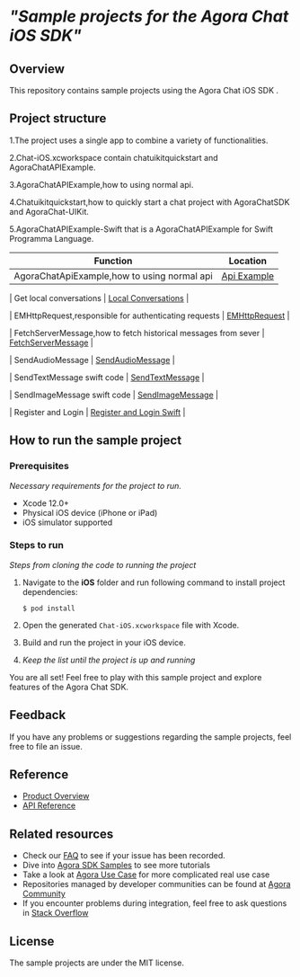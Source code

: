 # <AgoraChat API Example for iOS> *"Sample projects for the Agora Chat iOS SDK"*


## Overview

This repository contains sample projects using the Agora Chat iOS SDK .


## Project structure

1.The project uses a single app to combine a variety of functionalities.

2.Chat-iOS.xcworkspace contain chatuikitquickstart and AgoraChatAPIExample.

3.AgoraChatAPIExample,how to using normal api.

4.Chatuikitquickstart,how to quickly start a chat project with AgoraChatSDK and AgoraChat-UIKit.

5.AgoraChatAPIExample-Swift that is a AgoraChatAPIExample for Swift Programma Language.

| Function                                                                        | Location                                                                                                                                 |
| ------------------------------------------------------------------------------- | ---------------------------------------------------------------------------------------------------------------------------------------- |
| AgoraChatApiExample,how to using normal api                                                                  | [Api Example](https://github.com/AgoraIO/Agora-Chat-API-Examples/blob/main/Chat-iOS/AgoraChatAPIExample/AgoraChatAPIExample/ApiExample/AgoraChatApiExampleViewController.m)                                  |

| Get local conversations                                                                  | [Local Conversations](https://github.com/AgoraIO/Agora-Chat-API-Examples/blob/main/Chat-iOS/AgoraChatAPIExample-Swift/AgoraChatAPIExample-Swift/AgoraChatAPIExample-Swift/Controllers/AgoraChatConversationsViewController.swift)                                  |

| EMHttpRequest,responsible for authenticating requests                                                                  | [EMHttpRequest](https://github.com/AgoraIO/Agora-Chat-API-Examples/blob/main/Chat-iOS/AgoraChatAPIExample/AgoraChatAPIExample/EMHttpRequest.m)                                  |

| FetchServerMessage,how to fetch historical messages from sever                                                                  | [FetchServerMessage](https://github.com/AgoraIO/Agora-Chat-API-Examples/blob/main/Chat-iOS/AgoraChatAPIExample/AgoraChatAPIExample/FetchServerMessage/FetchServerMessageViewController.m)                                  |

| SendAudioMessage                                                                  | [SendAudioMessage](https://github.com/AgoraIO/Agora-Chat-API-Examples/blob/main/Chat-iOS/AgoraChatAPIExample/AgoraChatAPIExample/SendAudioMessage/AudioMessageViewController.m)                                  |

| SendTextMessage swift code                                                                  | [SendTextMessage](https://github.com/AgoraIO/Agora-Chat-API-Examples/blob/main/Chat-iOS/AgoraChatAPIExample-Swift/AgoraChatAPIExample-Swift/AgoraChatAPIExample-Swift/Controllers/AgoraChatSendTextViewController.swift)                                  |

| SendImageMessage swift code                                                                  | [SendImageMessage](https://github.com/AgoraIO/Agora-Chat-API-Examples/blob/main/Chat-iOS/AgoraChatAPIExample-Swift/AgoraChatAPIExample-Swift/AgoraChatAPIExample-Swift/Controllers/AgoraChatSendImageVideoController.swift)                                  |

| Register and Login                                                                  | [Register and Login Swift](https://github.com/AgoraIO/Agora-Chat-API-Examples/blob/main/Chat-iOS/AgoraChatAPIExample-Swift/AgoraChatAPIExample-Swift/AgoraChatAPIExample-Swift/Controllers/AgoraChatLoginViewController.swift)   |



## How to run the sample project

### Prerequisites

*Necessary requirements for the project to run.*

- Xcode 12.0+
- Physical iOS device (iPhone or iPad)
- iOS simulator supported

### Steps to run

*Steps from cloning the code to running the project*

1. Navigate to the **iOS** folder and run following command to install project dependencies:

    ```shell
    $ pod install
    ```
2. Open the generated `Chat-iOS.xcworkspace` file with Xcode.

3. Build and run the project in your iOS device.

4. *Keep the list until the project is up and running*

You are all set! Feel free to play with this sample project and explore features of the Agora Chat SDK.


## Feedback

If you have any problems or suggestions regarding the sample projects, feel free to file an issue.

## Reference

- [Product Overview](https://docs.agora.io/en/agora-chat/agora_chat_get_started_ios?platform=iOS)
- [API Reference](https://docs-preprod.agora.io/en/agora-chat/agora_chat_overview?platform=iOS)

## Related resources

- Check our [FAQ](https://docs.agora.io/en/faq) to see if your issue has been recorded.
- Dive into [Agora SDK Samples](https://github.com/AgoraIO) to see more tutorials
- Take a look at [Agora Use Case](https://github.com/AgoraIO-usecase) for more complicated real use case
- Repositories managed by developer communities can be found at [Agora Community](https://github.com/AgoraIO-Community)
- If you encounter problems during integration, feel free to ask questions in [Stack Overflow](https://stackoverflow.com/questions/tagged/agora.io)

## License

The sample projects are under the MIT license.
